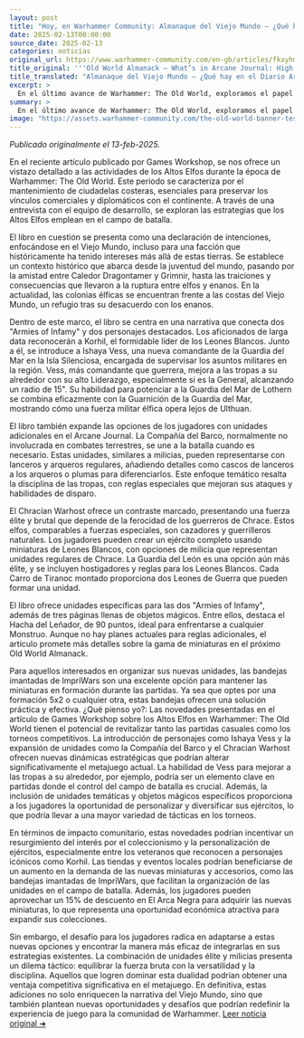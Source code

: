 ```yaml
---
layout: post
title: "Hoy, en Warhammer Community: Almanaque del Viejo Mundo – ¿Qué hay en el Diario Arcano: Reinos de los Altos Elfos? - Comunidad Warhammer"
date: 2025-02-13T00:00:00
source_date: 2025-02-13
categories: noticias
original_url: https://www.warhammer-community.com/en-gb/articles/fkxyhmsz/old-world-almanack-whats-in-arcane-journal-high-elf-realms/
title_original: '''Old World Almanack – What’s in Arcane Journal: High Elf Realms? - Warhammer Community'''
title_translated: "Almanaque del Viejo Mundo – ¿Qué hay en el Diario Arcano: Reinos de los Altos Elfos? - Comunidad Warhammer"
excerpt: >
  En el último avance de Warhammer: The Old World, exploramos el papel crucial de los Altos Elfos en el mantenimiento de sus ciudadelas costeras, esenciales para preservar sus vínculos comerciales y diplomáticos. A través de entrevistas con el equipo, descubrimos cómo estas estrategias se reflejan en el juego de mesa, centrándonos en personajes icónicos como Korhil y la nueva comandante Ishaya Vess. Con un enfoque en la Guardia del Mar y sus tácticas únicas, el artículo revela cómo los jugadores pueden aprovechar al máximo las unidades temáticas y las reglas especiales para recrear la defensa de los Elfos en sus colonias costeras.
summary: >
  En el último avance de Warhammer: The Old World, exploramos el papel crucial de los Altos Elfos en el mantenimiento de sus ciudadelas costeras, esenciales para preservar sus vínculos comerciales y diplomáticos. A través de entrevistas con el equipo, descubrimos cómo estas estrategias se reflejan en el juego de mesa, centrándonos en personajes icónicos como Korhil y la nueva comandante Ishaya Vess. Con un enfoque en la Guardia del Mar y sus tácticas únicas, el artículo revela cómo los jugadores pueden aprovechar al máximo las unidades temáticas y las reglas especiales para recrear la defensa de los Elfos en sus colonias costeras.
image: "https://assets.warhammer-community.com/the-old-world-banner-test.jpg"
---
```


*Publicado originalmente el 13-feb-2025.*

En el reciente artículo publicado por Games Workshop, se nos ofrece un vistazo detallado a las actividades de los Altos Elfos durante la época de Warhammer: The Old World. Este periodo se caracteriza por el mantenimiento de ciudadelas costeras, esenciales para preservar los vínculos comerciales y diplomáticos con el continente. A través de una entrevista con el equipo de desarrollo, se exploran las estrategias que los Altos Elfos emplean en el campo de batalla.

El libro en cuestión se presenta como una declaración de intenciones, enfocándose en el Viejo Mundo, incluso para una facción que históricamente ha tenido intereses más allá de estas tierras. Se establece un contexto histórico que abarca desde la juventud del mundo, pasando por la amistad entre Caledor Dragontamer y Grimnir, hasta las traiciones y consecuencias que llevaron a la ruptura entre elfos y enanos. En la actualidad, las colonias élficas se encuentran frente a las costas del Viejo Mundo, un refugio tras su desacuerdo con los enanos.

Dentro de este marco, el libro se centra en una narrativa que conecta dos "Armies of Infamy" y dos personajes destacados. Los aficionados de larga data reconocerán a Korhil, el formidable líder de los Leones Blancos. Junto a él, se introduce a Ishaya Vess, una nueva comandante de la Guardia del Mar en la Isla Silenciosa, encargada de supervisar los asuntos militares en la región. Vess, más comandante que guerrera, mejora a las tropas a su alrededor con su alto Liderazgo, especialmente si es la General, alcanzando un radio de 15". Su habilidad para potenciar a la Guardia del Mar de Lothern se combina eficazmente con la Guarnición de la Guardia del Mar, mostrando cómo una fuerza militar élfica opera lejos de Ulthuan.

El libro también expande las opciones de los jugadores con unidades adicionales en el Arcane Journal. La Compañía del Barco, normalmente no involucrada en combates terrestres, se une a la batalla cuando es necesario. Estas unidades, similares a milicias, pueden representarse con lanceros y arqueros regulares, añadiendo detalles como cascos de lanceros a los arqueros o plumas para diferenciarlos. Este enfoque temático resalta la disciplina de las tropas, con reglas especiales que mejoran sus ataques y habilidades de disparo.

El Chracian Warhost ofrece un contraste marcado, presentando una fuerza élite y brutal que depende de la ferocidad de los guerreros de Chrace. Estos elfos, comparables a fuerzas especiales, son cazadores y guerrilleros naturales. Los jugadores pueden crear un ejército completo usando miniaturas de Leones Blancos, con opciones de milicia que representan unidades regulares de Chrace. La Guardia del León es una opción aún más élite, y se incluyen hostigadores y reglas para los Leones Blancos. Cada Carro de Tiranoc montado proporciona dos Leones de Guerra que pueden formar una unidad.

El libro ofrece unidades específicas para las dos "Armies of Infamy", además de tres páginas llenas de objetos mágicos. Entre ellos, destaca el Hacha del Leñador, de 90 puntos, ideal para enfrentarse a cualquier Monstruo. Aunque no hay planes actuales para reglas adicionales, el artículo promete más detalles sobre la gama de miniaturas en el próximo Old World Almanack.

Para aquellos interesados en organizar sus nuevas unidades, las bandejas imantadas de ImpriWars son una excelente opción para mantener las miniaturas en formación durante las partidas. Ya sea que optes por una formación 5x2 o cualquier otra, estas bandejas ofrecen una solución práctica y efectiva.
¿Qué pienso yo?: Las novedades presentadas en el artículo de Games Workshop sobre los Altos Elfos en Warhammer: The Old World tienen el potencial de revitalizar tanto las partidas casuales como los torneos competitivos. La introducción de personajes como Ishaya Vess y la expansión de unidades como la Compañía del Barco y el Chracian Warhost ofrecen nuevas dinámicas estratégicas que podrían alterar significativamente el metajuego actual. La habilidad de Vess para mejorar a las tropas a su alrededor, por ejemplo, podría ser un elemento clave en partidas donde el control del campo de batalla es crucial. Además, la inclusión de unidades temáticas y objetos mágicos específicos proporciona a los jugadores la oportunidad de personalizar y diversificar sus ejércitos, lo que podría llevar a una mayor variedad de tácticas en los torneos.

En términos de impacto comunitario, estas novedades podrían incentivar un resurgimiento del interés por el coleccionismo y la personalización de ejércitos, especialmente entre los veteranos que reconocen a personajes icónicos como Korhil. Las tiendas y eventos locales podrían beneficiarse de un aumento en la demanda de las nuevas miniaturas y accesorios, como las bandejas imantadas de ImpriWars, que facilitan la organización de las unidades en el campo de batalla. Además, los jugadores pueden aprovechar un 15% de descuento en El Arca Negra para adquirir las nuevas miniaturas, lo que representa una oportunidad económica atractiva para expandir sus colecciones.

Sin embargo, el desafío para los jugadores radica en adaptarse a estas nuevas opciones y encontrar la manera más eficaz de integrarlas en sus estrategias existentes. La combinación de unidades élite y milicias presenta un dilema táctico: equilibrar la fuerza bruta con la versatilidad y la disciplina. Aquellos que logren dominar esta dualidad podrían obtener una ventaja competitiva significativa en el metajuego. En definitiva, estas adiciones no solo enriquecen la narrativa del Viejo Mundo, sino que también plantean nuevas oportunidades y desafíos que podrían redefinir la experiencia de juego para la comunidad de Warhammer.
[Leer noticia original ➜](https://www.warhammer-community.com/en-gb/articles/fkxyhmsz/old-world-almanack-whats-in-arcane-journal-high-elf-realms/)
